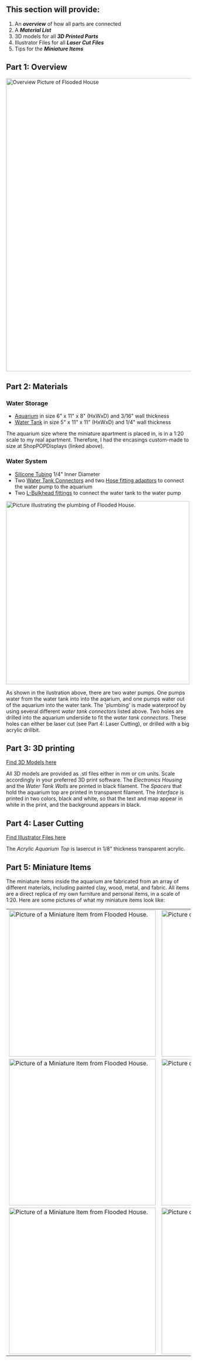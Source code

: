 ## This section will provide:
1. An _**overview**_ of how all parts are connected
2. A _**Material List**_
3. 3D models for all _**3D Printed Parts**_
4. Illustrator Files for all _**Laser Cut Files**_
5. Tips for the _**Miniature Items**_


## Part 1: Overview
<img src="/../main/Pictures/OverviewSketch.jpg" alt="Overview Picture of Flooded House" width="800">

## Part 2: Materials

### Water Storage
- [Aquarium](https://www.shoppopdisplays.com/CS001/5-sided-clear-acrylic-box-custom-size.html?list=Category%20Listing) in size 6" x 11" x 8" (HxWxD) and 3/16" wall thickness
- [Water Tank](https://www.shoppopdisplays.com/CS001/5-sided-clear-acrylic-box-custom-size.html?list=Category%20Listing) in size 5" x 11" x 11" (HxWxD) and 1/4" wall thickness

The aquarium size where the miniature apartment is placed in, is in a 1:20 scale to my real apartment. Therefore, I had the encasings custom-made to size at ShopPOPDisplays (linked above). 

### Water System
- [Silicone Tubing](https://www.amazon.com/dp/B07W5TGX8B?psc=1&ref=ppx_yo2ov_dt_b_product_details) 1/4" Inner Diameter
- Two [Water Tank Connectors](https://www.amazon.com/dp/B07GPP23K9?ref=ppx_yo2ov_dt_b_product_details&th=1) and two [Hose fitting adaptors](https://www.harfington.com/products/p-1114801?variant=42673303945465) to connect the water pump to the aquarium
- Two [L-Bulkhead fittings](https://www.amazon.com/dp/B08J86HS2W?ref=ppx_yo2ov_dt_b_product_details&th=1) to connect the water tank to the water pump

<img src="/../main/Pictures/PlumbinSketch.jpg" alt="Picture illustrating the plumbing of Flooded House." width="500">

As shown in the ilustration above, there are two water pumps. One pumps water from the water tank into into the aqarium, and one pumps water out of the aquarium into the water tank. The 'plumbing' is made waterproof by using several different _water tank connectors_ listed above. Two holes are drilled into the aquarium underside to fit the _water tank connectors_. These holes can either be laser cut (see Part 4: Laser Cutting), or drilled with a big acrylic drillbit. 

## Part 3: 3D printing
[Find 3D Models here](/Fabrication/3D%20Printing)

All 3D models are provided as .stl files either in mm or cm units. Scale accordingly in your preferred 3D print software. 
The _Electronics Housing_ and the _Water Tank Walls_ are printed in black filament. The _Spacers_ that hold the aquarium top are printed in transparent filament. The _Interface_ is printed in two colors, black and white, so that the text and map appear in white in the print, and the background appears in black. 

## Part 4: Laser Cutting
[Find Illustrator Files here](/Fabrication/Laser%20Cutting)

The _Acrylic Aquarium Top_ is lasercut in 1/8" thickness transparent acrylic. 

## Part 5: Miniature Items

The miniature items inside the aquarium are fabricated from an array of different materials, including painted clay, wood, metal, and fabric. 
All items are a direct replica of my own furniture and personal items, in a scale of 1:20. Here are some pictures of what my miniature items look like: 

<table>
  <tr>
    <td>
      <img src="/../main/Pictures/3DprintFilament.JPG" alt="Picture of a Miniature Item from Flooded House." width="400">
    </td>
    <td>
      <img src="/../main/Pictures/CoffeeTable.JPG" alt="Picture of a Miniature Item from Flooded House." width="400">
    </td>
  </tr>
  <tr>
    <td>
      <img src="/../main/Pictures/Plant.JPG" alt="Picture of a Miniature Item from Flooded House." width="400">
    </td>
    <td>
      <img src="/../main/Pictures/Chair.JPG" alt="Picture of a Miniature Item from Flooded House." width="400">
    </td>
  </tr>
  <tr>
    <td>
      <img src="/../main/Pictures/Nightshelf.JPG" alt="Picture of a Miniature Item from Flooded House." width="400">
    </td>
    <td>
      <img src="/../main/Pictures/Teddys.JPG" alt="Picture of a Miniature Item from Flooded House." width="400">
    </td>
  </tr>
</table>

